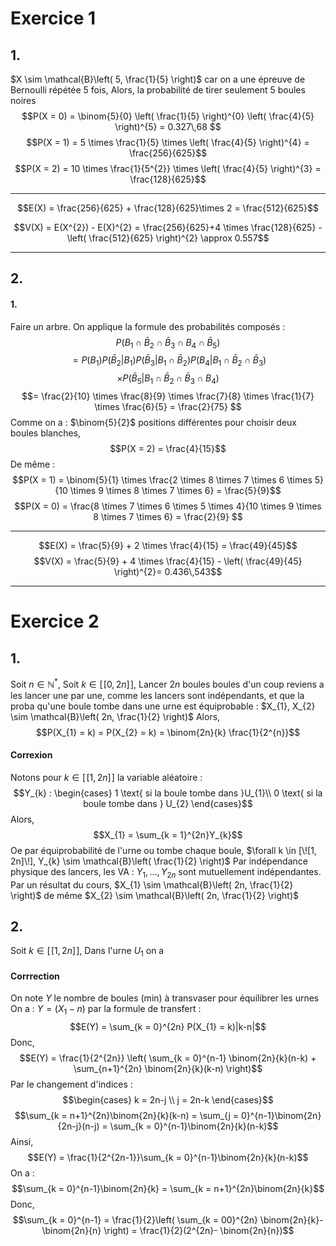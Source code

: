 # Exercice 1
## 1.
$X \sim \mathcal{B}\left( 5, \frac{1}{5} \right)$ car on a une épreuve de Bernoulli répétée 5 fois, 
Alors, la probabilité de tirer seulement 5 boules noires
$$P(X = 0) = \binom{5}{0} \left( \frac{1}{5} \right)^{0} \left( \frac{4}{5} \right)^{5} = 0.327\,68 $$
$$P(X = 1) = 5 \times \frac{1}{5} \times \left( \frac{4}{5} \right)^{4} = \frac{256}{625}$$
$$P(X = 2) = 10 \times \frac{1}{5^{2}} \times \left( \frac{4}{5} \right)^{3} = \frac{128}{625}$$
___
$$E(X) = \frac{256}{625} + \frac{128}{625}\times 2 = \frac{512}{625}$$

$$V(X) = E(X^{2}) - E(X)^{2} = \frac{256}{625}+4 \times \frac{128}{625} - \left( \frac{512}{625} \right)^{2} \approx 0.557$$
___
## 2.
#### 1.
Faire un arbre.
On applique la formule des probabilités composés : 
$$P(B_{1} \cap \bar{B}_{2} \cap \bar{B}_{3} \cap B_{4} \cap \bar{B}_{5})$$
$$= P(B_{1})P(\bar{B}_{2} | B_{1})P(\bar{B}_{3}|B_{1} \cap \bar{B}_{2})P({B}_{4} | B_{1} \cap \bar{B}_{2} \cap \bar{B}_{3})$$
$$\times P(\bar{B}_{5} | B_{1} \cap \bar{B}_{2} \cap \bar{B}_{3} \cap B_{4})$$
$$= \frac{2}{10} \times \frac{8}{9} \times \frac{7}{8} \times \frac{1}{7} \times \frac{6}{5} = \frac{2}{75} $$
Comme on a : $\binom{5}{2}$ positions différentes pour choisir deux boules blanches, 
$$P(X = 2) = \frac{4}{15}$$
De même : 
$$P(X = 1) = \binom{5}{1} \times \frac{2 \times 8 \times 7 \times 6 \times 5}{10 \times 9 \times 8 \times 7 \times 6} = \frac{5}{9}$$
$$P(X = 0) = \frac{8 \times 7 \times 6 \times 5 \times 4}{10 \times 9 \times 8 \times 7 \times 6} = \frac{2}{9} $$
___
$$E(X) = \frac{5}{9} + 2 \times \frac{4}{15} = \frac{49}{45}$$
$$V(X) = \frac{5}{9} + 4 \times \frac{4}{15} - \left( \frac{49}{45} \right)^{2}= 0.436\,543$$
___
# Exercice 2
## 1.
Soit $n \in \mathbb{N}^{*}$,
Soit $k \in [\![0, 2n]\!]$,
Lancer $2n$ boules boules d'un coup reviens a les lancer une par une, comme les lancers sont indépendants, et que la proba qu'une boule tombe dans une urne est équiprobable : $X_{1}, X_{2} \sim \mathcal{B}\left( 2n, \frac{1}{2} \right)$
Alors, 
$$P(X_{1} = k) = P(X_{2} = k) = \binom{2n}{k} \frac{1}{2^{n}}$$

#### Correxion
Notons pour $k \in [\![1, 2n]\!]$ la variable aléatoire : 
$$Y_{k} : \begin{cases}
1 \text{ si la boule tombe dans }U_{1}\\
0 \text{ si la boule tombe dans } U_{2}
\end{cases}$$
Alors, 
$$X_{1} = \sum_{k = 1}^{2n}Y_{k}$$
Oe par équiprobabilité de l'urne ou tombe chaque boule, $\forall k \in [\![1, 2n]\!], Y_{k} \sim \mathcal{B}\left( \frac{1}{2} \right)$
Par indépendance physique des lancers, les VA : $Y_{1}, \dots, Y_{2n}$ sont mutuellement indépendantes.
Par un résultat du cours, $X_{1} \sim \mathcal{B}\left( 2n, \frac{1}{2} \right)$
de même $X_{2} \sim \mathcal{B}\left( 2n, \frac{1}{2} \right)$

## 2.
Soit $k \in [\![1, 2n]\!]$, 
Dans l'urne $U_{1}$ on a 

#### Corrrection
On note $Y$ le nombre de boules (min) à transvaser pour équilibrer les urnes
On a : $Y = (X_{1}-n)$ 
par la formule de transfert : 
$$E(Y) = \sum_{k = 0}^{2n} P(X_{1} = k)|k-n|$$
Donc, 
$$E(Y) = \frac{1}{2^{2n}} \left( \sum_{k = 0}^{n-1} \binom{2n}{k}(n-k) + \sum_{n+1}^{2n} \binom{2n}{k}(k-n) \right)$$
Par le changement d'indices : 
$$\begin{cases}
k = 2n-j \\
j = 2n-k
\end{cases}$$
$$\sum_{k = n+1}^{2n}\binom{2n}{k}(k-n) = \sum_{j = 0}^{n-1}\binom{2n}{2n-j}(n-j) = \sum_{k = 0}^{n-1}\binom{2n}{k}(n-k)$$
Ainsi, 
$$E(Y) = \frac{1}{2^{2n-1}}\sum_{k = 0}^{n-1}\binom{2n}{k}(n-k)$$
On a : 
$$\sum_{k = 0}^{n-1}\binom{2n}{k} = \sum_{k = n+1}^{2n}\binom{2n}{k}$$
Donc, 
$$\sum_{k = 0}^{n-1} = \frac{1}{2}\left( \sum_{k = 00}^{2n} \binom{2n}{k}-\binom{2n}{n} \right) = \frac{1}{2}(2^{2n}- \binom{2n}{n})$$

